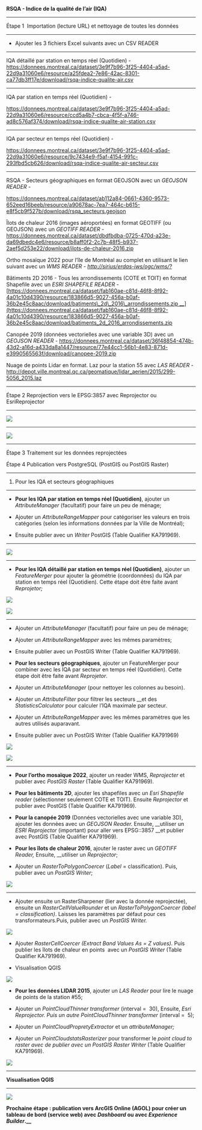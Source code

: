 **RSQA - Indice de la qualité de l’air (IQA)**

****

Étape 1  Importation (lecture URL) et nettoyage de toutes les données

****

- Ajouter les 3 fichiers Excel suivants avec un CSV READER

****

IQA détaillé par station en temps réel (Quotidien) - <https://donnees.montreal.ca/dataset/3e9f7b96-3f25-4404-a5ad-22d9a31060e6/resource/a25fdea2-7e86-42ac-8301-ca77db3ff17e/download/rsqa-indice-qualite-air.csv>

****

IQA par station en temps réel (Quotidien) - 

<https://donnees.montreal.ca/dataset/3e9f7b96-3f25-4404-a5ad-22d9a31060e6/resource/ccd5a4b7-cbca-4f5f-a746-ad8c576af374/download/rsqa-indice-qualite-air-station.csv>

****

IQA par secteur en temps réel (Quotidien) - 

<https://donnees.montreal.ca/dataset/3e9f7b96-3f25-4404-a5ad-22d9a31060e6/resource/9c7434e9-f5af-4154-991c-293fbd5cb626/download/rsqa-indice-qualite-air-secteur.csv>

****

RSQA - Secteurs géographiques en format GEOJSON avec un _GEOJSON READER -_ 

<https://donnees.montreal.ca/dataset/ab112a84-0661-4360-9573-652eed16beeb/resource/a90678ac-7ea7-464c-b615-e8f5cb9f527b/download/rsqa_secteurs.geojson>

Îlots de chaleur 2016 (images aéroportées) en format GEOTIFF (ou GEOJSON) avec un _GEOTIFF READER -_ <https://donnees.montreal.ca/dataset/dbdfbdba-0725-470d-a23e-da69dbedc4e6/resource/b8aff0f2-2c7b-48f5-b937-2aef5d253e22/download/ilots-de-chaleur-2016.zip>

Ortho mosaïque 2022 pour l’île de Montréal au complet en utilisant le lien suivant avec un _WMS READER -_ [_http://sirius/erdas-iws/ogc/wms/?_](http://sirius/erdas-iws/ogc/wms/?)

Bâtiments 2D 2016 - Tous les arrondissements (COTE et TOIT) en format Shapefile avec un _ESRI SHAPEFILE READER -_ [https://donnees.montreal.ca/dataset/fab160ae-c81d-46f8-8f92-4a01c10d4390/resource/183866d5-9027-456a-b0af-36b2e45c8aac/download/batiments\_2d\_2016\_arrondissements.zip __](https://donnees.montreal.ca/dataset/fab160ae-c81d-46f8-8f92-4a01c10d4390/resource/183866d5-9027-456a-b0af-36b2e45c8aac/download/batiments_2d_2016_arrondissements.zip

Canopée 2019 (données vectorielles avec une variable 3D) avec un _GEOJSON READER -_ <https://donnees.montreal.ca/dataset/36f48854-474b-43d2-a16d-a433da8a1447/resource/77e44cc1-56b1-4e83-871d-e3990565563f/download/canopee-2019.zip>

Nuage de points Lidar en format. Laz pour la station 55 avec _LAS READER -_ <http://depot.ville.montreal.qc.ca/geomatique/lidar_aerien/2015/299-5056_2015.laz>

****

Étape 2 Reprojection vers le EPSG:3857 avec Reprojector ou EsriReprojector

****

![](https://lh7-us.googleusercontent.com/Xi6GilID9fpfJ_QryL7kEWbu6HE62uQOHYdwU4KIynBiXOX1UmxtLHb59TZoEf17j4C4bJ7WW--j9Gew3tLg4m-KcaOsIsvsm6ovXjkreZgE-lZeKJjlpxsYmHRUb7zIm40aWo0UYzpmwJHI_oCfEDc)

****

![](https://lh7-us.googleusercontent.com/qHN4fawGKfbcNVBUqb57n7KeKaJ_QJIMj_-DFqxYF06uh1P9JfCTkQAgHAsR2hWCbianfwB07LcRfRu6L-N2X93LzSWrzfK3IMRJHXkD8KwpQTgrECVNMXjrWjK4SYrFq9YOneS4U4ul7_TirV5FvvU)

****

Étape 3 Traitement sur les données reprojectées

Étape 4 Publication vers PostgreSQL (PostGIS ou PostGIS Raster)

****

1. Pour les IQA et secteurs géographiques

****

- **Pour les IQA par station en temps réel (Quotidien)**, ajouter un _AttributeManager_ (facultatif) pour faire un peu de ménage; 

- Ajouter un _AttributeRangeMapper_ pour catégoriser les valeurs en trois catégories (selon les informations données par la Ville de Montréal);

- Ensuite publier avec un _Writer_ PostGIS (Table Qualifier KA791969).

****

![](https://lh7-us.googleusercontent.com/yjl8XceZgL2vG9ehBLrC08ioS6FV-xHHQNg2kR4Qd5-k2FBMWD_7TLQV1_WSjG7etDqMN31aJIi3AwV3ID0bmVwnsagAkmaun3zi2UHTZZspyR874Cnc7bhlE4cspp_u6zaIfjbmXrWZtwLGUqBnnuY)

****

- **Pour les IQA détaillé par station en temps réel (Quotidien)**, ajouter un _FeatureMerger_ pour ajouter la géométrie (coordonnées) du IQA par station en temps réel (Quotidien). Cette étape doit être faite avant _Reprojetor;_

__![](https://lh7-us.googleusercontent.com/kU3h6--arAzV5OUIlyj3oAOv6sWwQimmz0fhqlLTFwINBtkcVVZwBPLSw7V-otm1V09NY-fFmcnHnBaBTayJyq0tzMTfACife7dK50HVB8dliHn4MKGwEGXYVQymKaEkPr9AwTeBbH4fzqs05W9om6U)__

__![](https://lh7-us.googleusercontent.com/3kp5wjZvAa0A_PSKAQAKKm-vL8EzXtBtMp9bnGdOfZG_-OkAwi2WVHV2exfLUlBklAfZsEzTbYWYIXb0w7tPWmu8fGZ5_izxFdox_DZyQshV4doF9glp3p2GBwTc_F2jJWj49KL_sRuUevPzwNlqsew)__

****

- Ajouter un _AttributeManager_ (facultatif) pour faire un peu de ménage;

- Ajouter un _AttributeRangeMapper_ avec les mêmes paramètres; 

- Ensuite publier avec un PostGIS Writer (Table Qualifier KA791969).

- **Pour les secteurs géographiques**, ajouter un FeatureMerger pour combiner avec les IQA par secteur en temps réel (Quotidien). Cette étape doit être faite avant _Reprojetor_. 

- Ajouter un _AttributeManager_ (pour nettoyer les colonnes au besoin). 

- Ajouter un _AttributeFilter_ pour filtrer les secteurs __et des _StatisticsCalculator_ pour calculer l’IQA maximale par secteur.

- Ajouter un _AttributeRangeMapper_ avec les mêmes paramètres que les autres utilisés auparavant.

- Ensuite publier avec un PostGIS Writer (Table Qualifier KA791969)

**![](https://lh7-us.googleusercontent.com/mt2S3XLDZLBdqRN1Kfbb_AtEpwKJtuKLJcxIPuah8pG4fo2JHj6xIc67do3qaw9DFJJ5EbF9UwssA2za3KngMT80wo0oDioOmO94zhyOPS-FTwTBYl-mcphtlb0V1-zwUxGceqeSv7I29rEEvCIcyYg)**

![](https://lh7-us.googleusercontent.com/F2z41BDa48-yAB2zhAN8iLA0FvyR7qVScdqalkcUQfnJph6zYxgdRMkE4ow8A0UGRO1VH-wrqmUtKHIDPeFgrUUFoWXrNdmlB_Yh9uHqMoos-nVCfDiiVHsJDLKyjDuqmC7gVlsEc6PvLe-8TKazqHY)

****

- **Pour l’ortho mosaïque 2022**, ajouter un reader WMS, _Reprojecter_ et publier avec _PostGIS Raster_ (Table Qualifier KA791969).

- **Pour les bâtiments 2D**, ajouter les shapefiles avec un _Esri Shapefile reader_ (sélectionner seulement COTE et TOIT). Ensuite _Reprojector_ et publier avec PostGIS (Table Qualifier KA791969).

- **Pour la canopée 2019** (Données vectorielles avec une variable 3D), ajouter les données avec un _GEOJSON Reader._ Ensuite, __utiliser un _ESRI Reprojector_ (important) pour aller vers EPSG::3857 __et publier avec PostGIS (Table Qualifier KA791969).

- **Pour les îlots de chaleur 2016**, ajouter le raster avec un _GEOTIFF Reader,_ Ensuite, __utiliser un _Reprojector_;

- Ajouter un _RasterToPolygonCoercer_ (_Label_ = classification). Puis, publier avec un _PostGIS Writer_;

![](https://lh7-us.googleusercontent.com/0d-Ab6cUqpcf9QlOghLrG7yiGNl1UQDENmQyenHZNSZxo2i5a5h2KJEIlL-d07zTCxHek-SVF8BX5lJ3uN2AdrdwVDOtcXreBcTnL9N_Z0SpaaCPIeomPCKnp2JGUS2ZCz6ecFxlGI5qR0VJ9GjvTI4)

****

- Ajouter ensuite un RasterSharpener (lier avec la donnée reprojectée), ensuite un _RasterCellValueRounder_ et un _RasterToPolygonCoercer (label = classification)_. Laisses les paramètres par défaut pour ces transformateurs.Puis, publier avec un _PostGIS Writer._

![](https://lh7-us.googleusercontent.com/Fnu0sLnam8shj8e9Lvi0_Bo5jAM9q2bkWQzXvvObTEE-gzSj00h1ybTeS_hb5bt6XrbWCX2u6PLvVd4Eq6jl7q4eBVMur2TAKPPS31ovuIXZCAF2qgR15JekYqdP7WZRcbyfGt_ExJxnf4jyBewMiT0)

- Ajouter _RasterCellCoercer (Extract Band Values As = Z values)._ Puis publier les îlots de chaleur en points  avec un _PostGIS Writer_ (Table Qualifier KA791969). 

- Visualisation QGIS

![](https://lh7-us.googleusercontent.com/9VCM7bFxu8Wwz0D1VstGmEbTMnvk8xrIQGF386AwDWMyefG_M20qt5jbYJHHYaouGac5Q3qeLBdMrySpaIcKhfxWvsK_u-ug1_mQ-Qk2WE4bCWQZgN_qEfScyMQcV06fTMpexeZBWQPI9xxakq_tWic)

- **Pour les données LIDAR 2015**, ajouter un _LAS Reader_ pour lire le nuage de points de la station #55;

- Ajouter un _PointCloudThinner transformer_ (interval =  30), Ensuite, _Esri Reprojector. Puis un autre PointCloudThinner transformer_ (interval =  5);

- Ajouter un _PointCloudPropretyExtractor_ et un _attributeManager;_

- Ajouter un _PointCloudstatsRasterizer_ pour transformer le _point cloud to raster avec de publier avec un PostGIS Raster Writer_ (Table Qualifier KA791969).   

![](https://lh7-us.googleusercontent.com/9qh7ywj5lich-oa7iv-Dq3Nrx87hm__BZafUsolg2_VJnLYr8wAT-rNSoprMbzdR60NYronR2TMxulRh9q9HtuzVgidTTF-UNeVxW7_hvMAF01Bn5dRzXn_-bYoAl3_8Jg_epJuvbypKZgboefe5k1Q)

****

**Visualisation QGIS**

****

****![](https://lh7-us.googleusercontent.com/XlJNsVp_0xbMRJ4r5aHa8b7sNlitc-F3QkVtzI2VphGispvmHtuVJFNGp7Xeazo7AMIzrZvwBOfZ5U3FeRzwits-8HRVuRK0MwYHUBfaSy03Elu_Io8FNP-ml9C4scM6OjYZ48lMkM51gpRRUhAPAn4)****

**Prochaine étape : publication vers ArcGIS Online (AGOL) pour créer un tableau de bord (service web) avec _Dashboard_ ou avec _Experience Builder_.__** 
